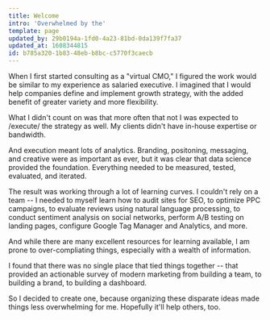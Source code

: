 ```yaml
---
title: Welcome
intro: 'Overwhelmed by the'
template: page
updated_by: 29b0194a-1fd0-4a23-81bd-0da139f7fa37
updated_at: 1608344815
id: b785a320-1b83-48eb-b8bc-c5770f3caecb
---
```

When I first started consulting as a "virtual CMO," I figured the work would be similar to my experience as salaried executive. I imagined that I would help companies define and implement growth strategy, with the added benefit of greater variety and more flexibility. 

What I didn't count on was that more often that not I was expected to /execute/ the strategy as well. My clients didn't have in-house expertise or bandwidth. 

And execution meant lots of analytics. Branding, positoning, messaging, and creative were as important as ever, but it was clear that data science provided the foundation. Everything needed to be measured, tested, evaluated, and iterated. 

The result was working through a lot of learning curves. I couldn't rely on a team -- I needed to myself learn how to audit sites for SEO, to optimize PPC campaigns, to evaluate reviews using natural language processing, to conduct sentiment analysis on social networks, perform A/B testing on landing pages, configure Google Tag Manager and Analytics, and more. 

And while there are many excellent resources for learning available, I am prone to over-compliating things, especially with a wealth of information.

I found that there was no single place that tied things together -- that provided an actionable survey of modern marketing from building a team, to building a brand, to building a dashboard.

So I decided to create one, because organizing these disparate ideas made things less overwhelming for me. Hopefully it'll help others, too.